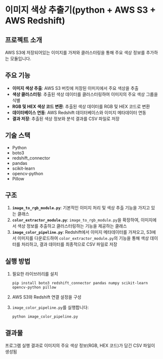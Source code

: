 # 이미지 색상 추출기(python + AWS S3 + AWS Redshift)

## 프로젝트 소개
AWS S3에 저장되어있는 이미지를 가져와 클러스터링을 통해 주요 색상 정보를 추가하는 모듈입니다.



## 주요 기능
*   **이미지 색상 추출**: AWS S3 버킷에 저장된 이미지에서 주요 색상을 추출
*   **색상 클러스터링**: 추출된 색상 데이터를 클러스터링하여 이미지의 주요 색상 그룹을 식별
*   **RGB 및 HEX 색상 코드 변환**: 추출된 색상 데이터를 RGB 및 HEX 코드로 변환
*   **데이터베이스 연동**: AWS Redshift 데이터베이스와 이미지 메타데이터 연동
*   **결과 저장**: 추출된 색상 정보와 분석 결과를 CSV 파일로 저장



## 기술 스택
*   Python
*   boto3
*   redshift\_connector
*   pandas
*   scikit-learn
*   opencv-python
*   Pillow



## 구조
1.  **`image_to_rgb_module.py`**: 기본적인 이미지 처리 및 색상 추출 기능을 가지고 있는 클래스 
2.  **`color_extractor_module.py`**: `image_to_rgb_module.py`을 확장하여, 이미지에서 색상 정보를 추출하고 클러스터링하는 기능을 제공하는 클래스
3.  **`image_color_pipeline.py`**: Redshift에서 이미지 메타데이터를 가져오고, S3에서 이미지를 다운로드하여 `color_extractor_module.py`의 기능을 통해 색상 데이터를 처리하고, 결과 데이터를 최종적으로 CSV 파일로 저장


## 실행 방법
1.  필요한 라이브러리를 설치
    ```
    pip install boto3 redshift_connector pandas numpy scikit-learn opencv-python pillow
    ```
2.  AWS S3와 Redshift 연결 설정을 구성
3.  `image_color_pipeline.py`를 실행합니다:

    ```
    python image_color_pipeline.py
    ```

## 결과물
프로그램 실행 결과로 이미지의 주요 색상 정보(RGB, HEX 코드)가 담긴 CSV 파일이 생성됨 
